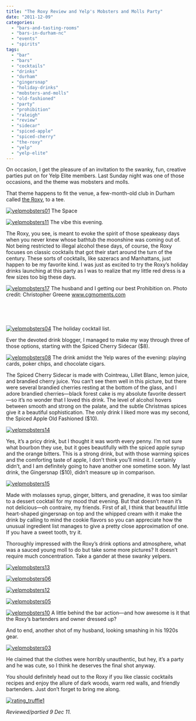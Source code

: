 ```yaml
---
title: "The Roxy Review and Yelp's Mobsters and Molls Party"
date: "2011-12-09"
categories:
  - "bars-and-tasting-rooms"
  - "bars-in-durham-nc"
  - "events"
  - "spirits"
tags:
  - "bar"
  - "bars"
  - "cocktails"
  - "drinks"
  - "durham"
  - "gingersnap"
  - "holiday-drinks"
  - "mobsters-and-molls"
  - "old-fashioned"
  - "party"
  - "prohibition"
  - "raleigh"
  - "review"
  - "sidecar"
  - "spiced-apple"
  - "spiced-cherry"
  - "the-roxy"
  - "yelp"
  - "yelp-elite"
---
```


On occasion, I get the pleasure of an invitation to the swanky, fun, creative parties put on for Yelp Elite members. Last Sunday night was one of those occasions, and the theme was mobsters and molls.

That theme happens to fit the venue, a few-month-old club in Durham called [the Roxy](http://theroxydurham.com/Private_Club_Downtown_Durham_NC_American_Drinking_Culture/ "The Roy's Website"), to a tee.




<div class="caption">

[![](http://s3.amazonaws.com/thegourmez-wpmedia/2011/12/yelpmobsters01.jpg "yelpmobsters01")](http://s3.amazonaws.com/thegourmez-wpmedia/2011/12/yelpmobsters01.jpg) The Space</div>





<div class="caption">

[![](http://s3.amazonaws.com/thegourmez-wpmedia/2011/12/yelpmobsters11.jpg "yelpmobsters11")](http://s3.amazonaws.com/thegourmez-wpmedia/2011/12/yelpmobsters11.jpg) The vibe this evening.</div>


The Roxy, you see, is meant to evoke the spirit of those speakeasy days when you never knew whose bathtub the moonshine was coming out of. Not being restricted to illegal alcohol these days, of course, the Roxy focuses on classic cocktails that got their start around the turn of the century. These sorts of cocktails, like sazeracs and Manhattans, just happen to be my favorite kind. I was just as excited to try the Roxy’s holiday drinks launching at this party as I was to realize that my little red dress is a few sizes too big these days.




<div class="caption">

[![](http://s3.amazonaws.com/thegourmez-wpmedia/2011/12/yelpmobsters17.jpg "yelpmobsters17")](http://s3.amazonaws.com/thegourmez-wpmedia/2011/12/yelpmobsters17.jpg) The husband and I getting our best Prohibition on. Photo credit: Christopher Greene www.cgmoments.com</div>


 

 




<div class="caption">

[![](http://s3.amazonaws.com/thegourmez-wpmedia/2011/12/yelpmobsters04.jpg "yelpmobsters04")](http://s3.amazonaws.com/thegourmez-wpmedia/2011/12/yelpmobsters04.jpg) The holiday cocktail list.</div>


Ever the devoted drink blogger, I managed to make my way through three of those options, starting with the Spiced Cherry Sidecar ($8).




<div class="caption">

[![](http://s3.amazonaws.com/thegourmez-wpmedia/2011/12/yelpmobsters08.jpg "yelpmobsters08")](http://s3.amazonaws.com/thegourmez-wpmedia/2011/12/yelpmobsters08.jpg) The drink amidst the Yelp wares of the evening: playing cards, poker chips, and chocolate cigars.</div>


The Spiced Cherry Sidecar is made with Cointreau, Lillet Blanc, lemon juice, and brandied cherry juice. You can’t see them well in this picture, but there were several brandied cherries resting at the bottom of the glass, and I adore brandied cherries—black forest cake is my absolute favorite dessert—so it’s no wonder that I loved this drink. The level of alcohol hovers between smooth and strong on the palate, and the subtle Christmas spices give it a beautiful sophistication. The only drink I liked more was my second, the Spiced Apple Old Fashioned ($10).

[![](http://s3.amazonaws.com/thegourmez-wpmedia/2011/12/yelpmobsters14.jpg "yelpmobsters14")](http://s3.amazonaws.com/thegourmez-wpmedia/2011/12/yelpmobsters14.jpg)

Yes, it’s a pricy drink, but I thought it was worth every penny. I’m not sure what bourbon they use, but it goes beautifully with the spiced apple syrup and the orange bitters. This is a strong drink, but with those warming spices and the comforting taste of apple, I don’t think you’ll mind it. I certainly didn’t, and I am definitely going to have another one sometime soon. My last drink, the Gingersnap ($10), didn’t measure up in comparison.

[![](http://s3.amazonaws.com/thegourmez-wpmedia/2011/12/yelpmobsters15.jpg "yelpmobsters15")](http://s3.amazonaws.com/thegourmez-wpmedia/2011/12/yelpmobsters15.jpg)

Made with molasses syrup, ginger, bitters, and grenadine, it was too similar to a dessert cocktail for my mood that evening. But that doesn’t mean it’s not delicious—oh contraire, my friends. First of all, I think that beautiful little heart-shaped gingersnap on top and the whipped cream with it make the drink by calling to mind the cookie flavors so you can appreciate how the unusual ingredient list manages to give a pretty close approximation of one. If you have a sweet tooth, try it.

Thoroughly impressed with the Roxy’s drink options and atmosphere, what was a sauced young moll to do but take some more pictures? It doesn’t require much concentration. Take a gander at these swanky yelpers.

[![](http://s3.amazonaws.com/thegourmez-wpmedia/2011/12/yelpmobsters13.jpg "yelpmobsters13")](http://s3.amazonaws.com/thegourmez-wpmedia/2011/12/yelpmobsters13.jpg)

[![](http://s3.amazonaws.com/thegourmez-wpmedia/2011/12/yelpmobsters06.jpg "yelpmobsters06")](http://s3.amazonaws.com/thegourmez-wpmedia/2011/12/yelpmobsters06.jpg)

[![](http://s3.amazonaws.com/thegourmez-wpmedia/2011/12/yelpmobsters12.jpg "yelpmobsters12")](http://s3.amazonaws.com/thegourmez-wpmedia/2011/12/yelpmobsters12.jpg)

[![](http://s3.amazonaws.com/thegourmez-wpmedia/2011/12/yelpmobsters05.jpg "yelpmobsters05")](http://s3.amazonaws.com/thegourmez-wpmedia/2011/12/yelpmobsters05.jpg)




<div class="caption">

[![](http://s3.amazonaws.com/thegourmez-wpmedia/2011/12/yelpmobsters10.jpg "yelpmobsters10")](http://s3.amazonaws.com/thegourmez-wpmedia/2011/12/yelpmobsters10.jpg) A little behind the bar action—and how awesome is it that the Roxy’s bartenders and owner dressed up?</div>


And to end, another shot of my husband, looking smashing in his 1920s gear.

[![](http://s3.amazonaws.com/thegourmez-wpmedia/2011/12/yelpmobsters03.jpg "yelpmobsters03")](http://s3.amazonaws.com/thegourmez-wpmedia/2011/12/yelpmobsters03.jpg)

He claimed that the clothes were horribly unauthentic, but hey, it’s a party and he was cute, so I think he deserves the final shot anyway.

You should definitely head out to the Roxy if you like classic cocktails recipes and enjoy the allure of dark woods, warm red walls, and friendly bartenders. Just don’t forget to bring me along.

[![](http://s3.amazonaws.com/thegourmez-wpmedia/2009/02/rating_truffle1.gif "rating_truffle1")](http://s3.amazonaws.com/thegourmez-wpmedia/2009/02/rating_truffle1.gif)

_Reviewed/partied 9 Dec 11._
